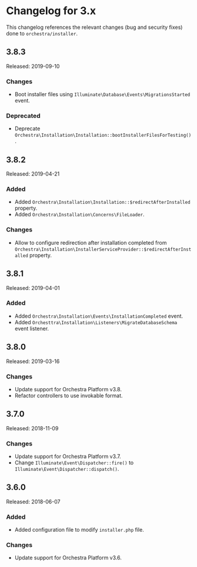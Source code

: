 # Changelog for 3.x

This changelog references the relevant changes (bug and security fixes) done to `orchestra/installer`.

## 3.8.3

Released: 2019-09-10

### Changes

* Boot installer files using `Illuminate\Database\Events\MigrationsStarted` event.

### Deprecated

* Deprecate `Orchestra\Installation\Installation::bootInstallerFilesForTesting()`.

## 3.8.2

Released: 2019-04-21

### Added

* Added `Orchestra\Installation\Installation::$redirectAfterInstalled` property.
* Added `Orchestra\Installation\Concerns\FileLoader`.

### Changes

* Allow to configure redirection after installation completed from `Orchestra\Installation\InstallerServiceProvider::$redirectAfterInstalled` property.

## 3.8.1

Released: 2019-04-01

### Added

* Added `Orchestra\Installation\Events\InstallationCompleted` event.
* Added `Orchesttra\Installation\Listeners\MigrateDatabaseSchema` event listener.

## 3.8.0

Released: 2019-03-16

### Changes 

* Update support for Orchestra Platform v3.8.
* Refactor controllers to use invokable format.

## 3.7.0

Released: 2018-11-09

### Changes

* Update support for Orchestra Platform v3.7.
* Change `Illuminate\Event\Dispatcher::fire()` to `Illuminate\Event\Dispatcher::dispatch()`.

## 3.6.0

Released: 2018-06-07

### Added

* Added configuration file to modify `installer.php` file.

### Changes

* Update support for Orchestra Platform v3.6.
